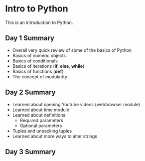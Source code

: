 # Intro to Python
This is an introduction to Python.

## Day 1 Summary
- Overall very quick review of some of the basics of Python
- Basics of numeric objects
- Basics of conditionals
- Basics of iterations (**if**, **else**, **while**)
- Basics of functions (**def**)
- The concept of modularity

## Day 2 Summary
- Learned about opening Youtube videos (webbrowser module)
- Learned about time module
- Learned about definitions:
    - Required parameters
    - Optional parameters
- Tuples and unpacking tuples
- Learned about more ways to alter strings

## Day 3 Summary
    
